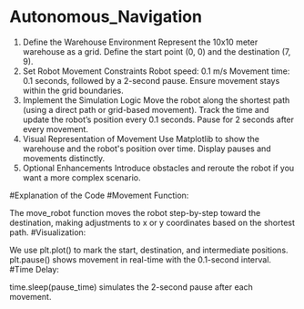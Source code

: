 # Autonomous_Navigation
1. Define the Warehouse Environment
Represent the 10x10 meter warehouse as a grid.
Define the start point (0, 0) and the destination (7, 9).
2. Set Robot Movement Constraints
Robot speed: 0.1 m/s
Movement time: 0.1 seconds, followed by a 2-second pause.
Ensure movement stays within the grid boundaries.
3. Implement the Simulation Logic
Move the robot along the shortest path (using a direct path or grid-based movement).
Track the time and update the robot’s position every 0.1 seconds.
Pause for 2 seconds after every movement.
4. Visual Representation of Movement
Use Matplotlib to show the warehouse and the robot's position over time.
Display pauses and movements distinctly.
5. Optional Enhancements
Introduce obstacles and reroute the robot if you want a more complex scenario.


#Explanation of the Code
#Movement Function:

The move_robot function moves the robot step-by-step toward the destination, making adjustments to x or y coordinates based on the shortest path.
#Visualization:

We use plt.plot() to mark the start, destination, and intermediate positions.
plt.pause() shows movement in real-time with the 0.1-second interval.
#Time Delay:

time.sleep(pause_time) simulates the 2-second pause after each movement.
